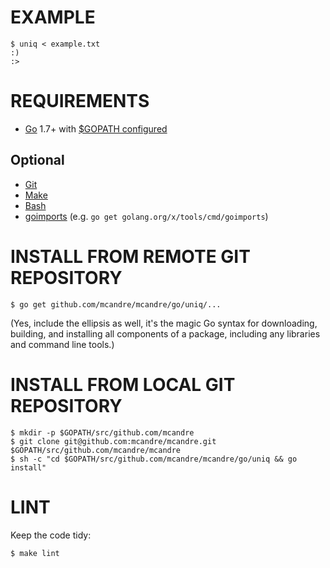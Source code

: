 # EXAMPLE

```
$ uniq < example.txt
:)
:>
```

# REQUIREMENTS

* [Go](https://golang.org) 1.7+ with [$GOPATH configured](https://gist.github.com/mcandre/ef73fb77a825bd153b7836ddbd9a6ddc)

## Optional

* [Git](https://git-scm.com)
* [Make](https://www.gnu.org/software/make/)
* [Bash](https://www.gnu.org/software/bash/)
* [goimports](https://godoc.org/golang.org/x/tools/cmd/goimports) (e.g. `go get golang.org/x/tools/cmd/goimports`)

# INSTALL FROM REMOTE GIT REPOSITORY

```
$ go get github.com/mcandre/mcandre/go/uniq/...
```

(Yes, include the ellipsis as well, it's the magic Go syntax for downloading, building, and installing all components of a package, including any libraries and command line tools.)

# INSTALL FROM LOCAL GIT REPOSITORY

```
$ mkdir -p $GOPATH/src/github.com/mcandre
$ git clone git@github.com:mcandre/mcandre.git $GOPATH/src/github.com/mcandre/mcandre
$ sh -c "cd $GOPATH/src/github.com/mcandre/mcandre/go/uniq && go install"
```

# LINT

Keep the code tidy:

```
$ make lint
```
